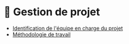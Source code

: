 # 💼 Gestion de projet

- [Identification de l'équipe en charge du projet](/Gestion-de-projet/identification-equipe-en-charge.md)
- [Méthodologie de travail](/Gestion-de-projet/methodologie-gestion-projet.md)
